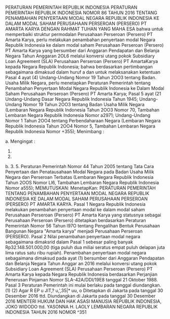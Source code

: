  PERATURAN PEMERINTAH REPUBLIK INDONESIA PERATURAN PEMERINTAH REPUBLIK INDONESIA NOMOR 86 TAHUN 2016 TENTANG PENAMBAHAN PENYERTAAN MODAL NEGARA REPUBLIK INDONESIA KE DALAM MODAL SAHAM PERUSAHAAN PERSEROAN (PERSERO) PT AMARTA KARYA
DENGAN RAHMAT TUHAN YANG MAHA ESA bahwa untuk memperbaiki struktur permodalan Perusahaan Perseroan (Persero) PT Amarta Karya, perlu melakukan penambahan penyertaan modal Negara Republik Indonesia ke dalam modal saham Perusahaan Perseroan (Persero) PT Amarta Karya yang bersumber dari Anggaran Pendapatan dan Belanja Negara Tahun Anggaran 2OL6 melalui konversi utang pokok Subsidiary Loan Agreement (SLA) Perusahaan Perseroan (Persero) PT AmartaKarya kepada Negara Republik Indonesia; bahwa berdasarkan pertimbangan sebagaimana dimaksud dalam huruf a dan untuk melaksanakan ketentuan Pasal 4 ayat (4) Undang-Undang Nomor 19 Tahun 2OO3 tentang Badan. Usaha Milik Negara, perlu menetapkan Peraturan Pemerintah tentang Penambahan Penyertaan Modal Negara Republik Indonesia ke Dalam Modal Saham Perusahaan Perseroan (Persero) PT Amarta Karya; Pasal 5 ayat (21 Undang-Undang Dasar Negara Republik Indonesia Tahun 1945; Undang-Undang Nomor 19 Tahun 2OO3 tentang Badan Usaha Milik Negara (Lembaran Negara Republik Indonesia Tahun 2OO3 Nomor 70, Tambahan Lembaran Negara Republik Indonesia Nomor a2971; Undang-Undang Nomor 1 Tahun 2OO4 tentang Perbendaharaan Negara (Lembaran Negara Republik Indonesia Tahun 2OO4 Nomor 5, Tambahan Lembaran Negara Republik Indonesia Nomor +355);
Menimbang :

a.
Mengingat :

1.
2.
b.
3.
5. Peraturan Pemerintah Nomor 44 Tahun 2005 tentang Tata Cara Penyertaan dan Penatausahaan Modal Negara pada Badan Usaha Milik Negara dan Perseroan Terbatas (Lembaran Negara Republik Indonesia Tahun 2OOS Nomor Ll6, Tambahan Lembaran Negara Republik Indonesia Nomor a555);
MEMUTUSKAN:
 MenetapKan: PERATURAN PEMERINTAH TENTANG PENAMBAHAN PENYERTAAN MODAL NEGARA REPUBLIK INDONESIA KE DALAM MODAL SAHAM PERUSAHAAN PERSEROAN (PERSERO) PT AMARTA KARYA. Pasal 1 Negara Republik Indonesia melakukan penambahan penyertaan modal ke dalam modal saham Perusahaan Perseroan (Persero) PT Amarta Karya yang statusnya sebagai Perusahaan Perseroan (Persero) ditetapkan berdasarkan Peraturan Pemerintah Nomor 56 Tahun l97O tentang Pengalihan Bentuk Perusahaan Bangunan Negara "Amarta karya" menjadi Perusahaan Perseroan (PERSERO). Pasal 2 Nilai penambahan penyertaan modal negara sebagaimana dimaksrid dalam Pasal 1 sebesar paling banyak Rp32.148.501.000,00 (tiga puluh dua miliai seratus empat puluh delapan juta lima ratus satu ribu rupiah). Penambahan penyertaan modal negara sebagaimana dimaksud pada ayat (1) bersumber dari Anggaran Pendapatan dan Belanja Negara Tahun Anggar an 2016 melalui konversi utang pokok Subsidiary Loan Agreement (SLA) Perusahaan Perseroan (Persero) PT Amarta Karya kepada Negara Republik Indonesia berdasarkan Perjanjian Penerusan Pinjaman Nomor SLA-42A/DDI/19E8 tanggal 21 Oktober 1988. Pasal 3 Peraturan Pemerintah ini mulai berlaku pada tanggal diundangkan.
(1) (2) Agar R EP u JlT,? u,',35|* uu, o Ditetapkan di Jakarta pada tanggal 30 Desember 2016 ttd. Diundangkan di Jakarta pada tanggal 30 Desember 2016 MENTERI HUKUM DAN HAK ASASI MANUSIA REPUBLIK INDONESIA, JOKO WIDODO ttd. YASONNA H. LAOLY LEMBARAN NEGARA REPUBLIK INDONESIA TAHUN 2016 NOMOR ^351